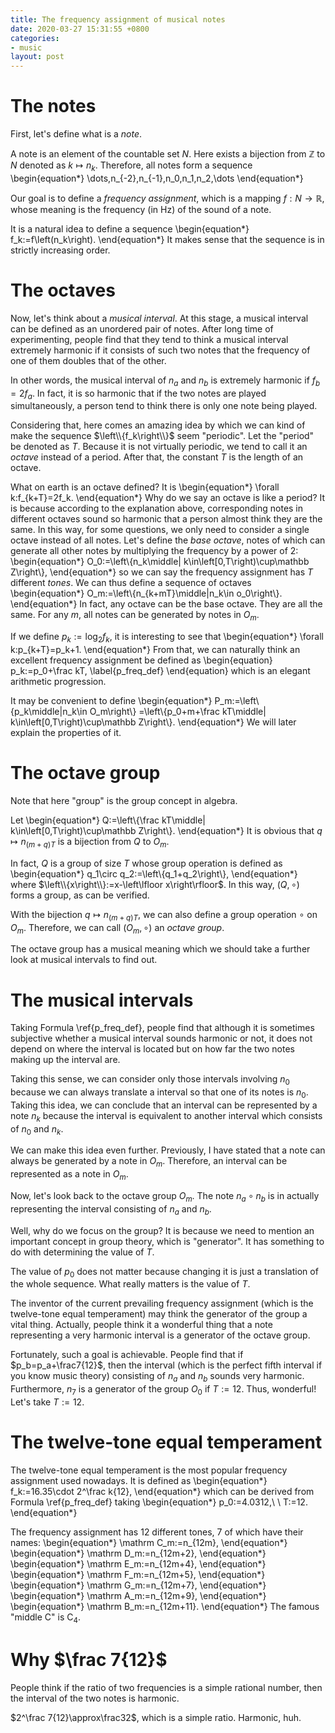 ```yaml
---
title: The frequency assignment of musical notes
date: 2020-03-27 15:31:55 +0800
categories:
- music
layout: post
---
```


# The notes

First, let's define what is a *note*.

A note is an element of the countable set $N$.
Here exists a bijection from $\mathbb Z$ to $N$ denoted as
$k\mapsto n_k$. Therefore, all notes form a sequence
\begin{equation\*}
    \dots,n_{-2},n_{-1},n_0,n_1,n_2,\dots
\end{equation\*}

Our goal is to define a *frequency assignment*, which is a mapping
$f:N\rightarrow\mathbb R$, whose meaning is the frequency (in Hz)
of the sound of a note.

It is a natural idea to define a sequence
\begin{equation\*}
    f_k:=f\left(n_k\right).
\end{equation\*}
It makes sense that the sequence is in strictly increasing order.

# The octaves

Now, let's think about a *musical interval*. At this stage, a
musical interval can be defined as an unordered pair of notes.
After long time of experimenting, people find that they tend to
think a musical interval extremely harmonic if it consists of
such two notes that the frequency of one of them doubles that of
the other.

In other words, the musical interval of $n_a$ and $n_b$ is
extremely harmonic if $f_b=2f_a$. In fact, it is so harmonic that
if the two notes are played simultaneously, a person tend to
think there is only one note being played.

Considering that, here comes an amazing idea by which we can kind
of make the sequence $\left\\{f_k\right\\}$ seem "periodic".
Let the "period" be denoted as $T$. Because it is not virtually
periodic, we tend to call it an *octave* instead of a period.
After that, the constant $T$ is the length of an octave.

What on earth is an octave defined? It is
\begin{equation\*}
    \forall k:f_{k+T}=2f_k.
\end{equation\*}
Why do we say an octave is like a period? It is because according
to the explanation above, corresponding notes in different octaves
sound so harmonic that a person almost think they are the same.
In this way, for some questions, we only need to consider
a single octave instead of all notes.
Let's define the *base octave*, notes of which can generate all
other notes by multiplying the frequency by a power of 2:
\begin{equation\*}
    O_0:=\left\\{n_k\middle|
    k\in\left[0,T\right)\cup\mathbb Z\right\\},
\end{equation\*}
so we can say the frequency assignment has $T$ different *tones*.
We can thus define a sequence of octaves
\begin{equation\*}
    O_m:=\left\\{n_{k+mT}\middle|n_k\in o_0\right\\}.
\end{equation\*}
In fact, any octave can be the base octave. They are all the same.
For any $m$, all notes can be generated by notes in $O_m$.

If we define $p_k:=\log_2f_k$, it is interesting to see that
\begin{equation\*}
    \forall k:p_{k+T}=p_k+1.
\end{equation\*}
From that, we can naturally think an excellent frequency
assignment be defined as
\begin{equation}
    p_k:=p_0+\frac kT,
    \label{p_freq_def}
\end{equation}
which is an elegant arithmetic progression.

It may be convenient to define
\begin{equation\*}
    P_m:=\left\\{p_k\middle|n_k\in O_m\right\\}
    =\left\\{p_0+m+\frac kT\middle|
    k\in\left[0,T\right)\cup\mathbb Z\right\\}.
\end{equation\*}
We will later explain the properties of it.

# The octave group

Note that here "group" is the group concept in algebra.

Let
\begin{equation\*}
    Q:=\left\\{\frac kT\middle|
    k\in\left[0,T\right)\cup\mathbb Z\right\\}.
\end{equation\*}
It is obvious that $q\mapsto n_{\left(m+q\right)T}$
is a bijection from $Q$ to $O_m$.

In fact, $Q$ is a group of size $T$ whose group operation is
defined as
\begin{equation\*}
    q_1\circ q_2:=\left\\{q_1+q_2\right\\},
\end{equation\*}
where $\left\\{x\right\\}:=x-\left\lfloor x\right\rfloor$.
In this way, $\left(Q,\circ\right)$ forms a group, as can
be verified.

With the bijection $q\mapsto n_{\left(m+q\right)T}$, we can
also define a group operation $\circ$ on $O_m$.
Therefore, we can call $\left(O_m,\circ\right)$
an *octave group*.

The octave group has a musical meaning which
we should take a further look at musical intervals to find out.

# The musical intervals

Taking Formula \ref{p_freq_def}, people find that although
it is sometimes subjective whether a musical interval sounds
harmonic or not, it does not depend on where the interval is
located but on how far the two notes making up the interval are.

Taking this sense, we can consider only those intervals involving
$n_0$ because we can always translate a interval so that one of
its notes is $n_0$. Taking this idea, we can conclude that an
interval can be represented by a note $n_k$ because
the interval is equivalent to another interval
which consists of $n_0$ and $n_k$.

We can make this idea even further. Previously, I have stated
that a note can always be generated by a note in $O_m$. Therefore,
an interval can be represented as a note in $O_m$.

Now, let's look back to the octave group $O_m$. The note
$n_a\circ n_b$ is in actually representing the interval
consisting of $n_a$ and $n_b$.

Well, why do we focus on the group? It is because we need to
mention an important concept in group theory,
which is "generator". It has something to do with determining
the value of $T$.

The value of $p_0$ does not matter because changing it is just a
translation of the whole sequence. What really matters is the
value of $T$.

The inventor of the current prevailing frequency assignment
(which is the twelve-tone equal temperament) may think the
generator of the group a vital thing.
Actually, people think it a wonderful thing that a note
representing a very harmonic interval is a generator of the
octave group.

Fortunately, such a goal is achievable. People find that if
$p_b=p_a+\frac7{12}$, then the interval
(which is the perfect fifth interval if you know music theory)
consisting of $n_a$ and $n_b$ sounds very harmonic.
Furthermore, $n_7$ is a generator of the group $O_0$ if $T:=12$.
Thus, wonderful! Let's take $T:=12$.

# The twelve-tone equal temperament

The twelve-tone equal temperament is the most popular
frequency assignment used nowadays. It is defined as
\begin{equation\*}
    f_k:=16.35\cdot 2^\frac k{12},
\end{equation\*}
which can be derived from Formula \ref{p_freq_def} taking
\begin{equation\*}
    p_0:=4.0312,\ \ T:=12.
\end{equation\*}

The frequency assignment has $12$ different tones, $7$ of which
have their names:
\begin{equation\*}
    \mathrm C_m:=n_{12m},
\end{equation\*}
\begin{equation\*}
    \mathrm D_m:=n_{12m+2},
\end{equation\*}
\begin{equation\*}
    \mathrm E_m:=n_{12m+4},
\end{equation\*}
\begin{equation\*}
    \mathrm F_m:=n_{12m+5},
\end{equation\*}
\begin{equation\*}
    \mathrm G_m:=n_{12m+7},
\end{equation\*}
\begin{equation\*}
    \mathrm A_m:=n_{12m+9},
\end{equation\*}
\begin{equation\*}
    \mathrm B_m:=n_{12m+11}.
\end{equation\*}
The famous "middle C" is $\mathrm C_4$.

# Why $\frac 7{12}$

People think if the ratio of two frequencies is a simple
rational number, then the interval of the two notes is harmonic.

$2^\frac 7{12}\approx\frac32$, which is a simple ratio.
Harmonic, huh.
